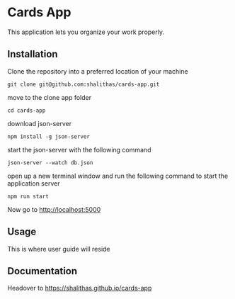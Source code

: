 # Cards App

This application lets you organize your work properly.

## Installation

Clone the repository into a preferred location of your machine

    git clone git@github.com:shalithas/cards-app.git

move to the clone app folder

    cd cards-app

download json-server

    npm install -g json-server

start the json-server with the following command

    json-server --watch db.json

open up a new terminal window and run the following command to start the application server

    npm run start

Now go to [http://localhost:5000](http://localhost:5000/) 

## Usage

This is where user guide will reside

## Documentation

Headover to https://shalithas.github.io/cards-app

